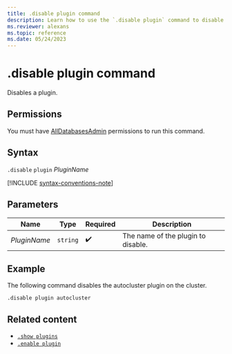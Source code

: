 ```yaml
---
title: .disable plugin command
description: Learn how to use the `.disable plugin` command to disable a plugin. 
ms.reviewer: alexans
ms.topic: reference
ms.date: 05/24/2023
---
```

# .disable plugin command

Disables a plugin.

## Permissions

You must have [AllDatabasesAdmin](access-control/role-based-access-control.md) permissions to run this command.

## Syntax

`.disable` `plugin` *PluginName*

[!INCLUDE [syntax-conventions-note](../includes/syntax-conventions-note.md)]

## Parameters

|Name|Type|Required|Description|
|--|--|--|--|
|*PluginName*| `string` | :heavy_check_mark:|The name of the plugin to disable.|

## Example

The following command disables the autocluster plugin on the cluster.

```kusto
.disable plugin autocluster
```

## Related content

* [`.show plugins`](show-plugins.md)
* [`.enable plugin`](enable-plugin.md)
